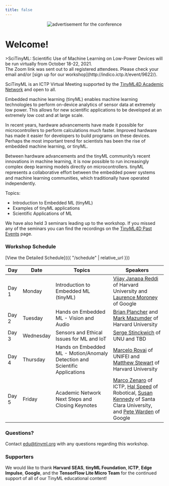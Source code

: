 ```yaml
---
title: false
---
```

<figure class="figure">
  <center>
  <img src="{{ site.baseurl }}/assets/cover.png" alt="advertisement for the conference" class="vid-fluid rounded center">
  </center>
</figure>

# Welcome!

<div id = "LOCAL_TIME"></div>
>SciTinyML: Scientific Use of Machine Learning on Low-Power Devices will be run virtually from October 18-22, 2021. <br> The Zoom link was sent out to all registered attendees. Please check your email and/or [sign up for our workshop](http://indico.ictp.it/event/9622/).

SciTinyML is an ICTP Virtual Meeting supported by the [TinyML4D Academic Network](https://tinyml.seas.harvard.edu/4D/AcademicNetwork) and open to all.

Embedded machine learning (tinyML) enables machine learning technologies to perform on-device analytics of sensor data at extremely low power. This allows for new scientific applications to be developed at an extremely low cost and at large scale.
 
In recent years, hardware advancements have made it possible for microcontrollers to perform calculations much faster. Improved hardware has made it easier for developers to build programs on these devices. Perhaps the most important trend for scientists has been the rise of embedded machine learning, or tinyML.
 
Between hardware advancements and the tinyML community’s recent innovations in machine learning, it is now possible to run increasingly complex deep learning models directly on microcontrollers. tinyML represents a collaborative eﬀort between the embedded power systems and machine learning communities, which traditionally have operated independently.
 
Topics:
+ Introduction to Embedded ML (tinyML)
+ Examples of tinyML applications
+ Scientific Applications of ML

<div class="message">
  We have also held 3 seminars leading up to the workshop. If you missed any of the seminars you can find the recordings on the <a href="https://tinyml.seas.harvard.edu/4D/pastEvents">TinyML4D Past Events</a> page.
</div>

### Workshop Schedule

[View the Detailed Schedule]({{ "/schedule" | relative_url }})

| Day   | Date             | Topics | Speakers |
|-------|------------------|----------------|----------------|
| Day 1 | Monday    | Introduction to Embedded ML (tinyML) | [Vijay Janapa Reddi](https://scholar.harvard.edu/vijay-janapa-reddi/home) of Harvard University and [Laurence Moroney](https://laurencemoroney.com/) of Google |
| Day 2 | Tuesday   | Hands on Embedded ML - Vision and Audio | [Brian Plancher](https://brianplancher.com/) and [Mark Mazumder](https://markmaz.com/) of Harvard University|
| Day 3 | Wednesday | Sensors and Ethical Issues for ML and IoT | [Serge Stinckwich](https://cs.unu.edu/people/experts/15926.html) of UNU and TBD |
| Day 4 | Thursday  | Hands on Embedded ML - Motion/Anomaly Detection and Scientific Applications | [Marcelo Rovai](https://www.linkedin.com/in/marcelo-jose-rovai-brazil-chile/) of UNIFEI and [Matthew Stewart](http://mpstewart.net/) of Harvard University |
| Day 5 | Friday    | Academic Network Next Steps and Closing Keynotes | [Marco Zenaro](http://users.ictp.it/~mzennaro/) of ICTP, [Hal Speed](https://www.linkedin.com/in/halspeed/) of Robotical, [Susan Kennedy](https://www.susan-kennedy.com/) of Santa Clara University, and [Pete Warden](https://petewarden.com/) of Google |

### Questions?
Contact [edu@tinyml.org](mailto:edu@tinyml.org) with any questions regarding this workshop.

### Supporters
We would like to thank **Harvard SEAS**, **tinyML Foundation**, **ICTP**, **Edge Impulse**, **Google**, and the **TensorFlow Lite Micro Team** for the continued support of all of our TinyML educational content!

<script>
  var start = new Date('10/18/2021 1:00:00 PM UTC');
  var end = new Date('10/18/2021 4:00:00 PM UTC');
  var localTime = start.toLocaleTimeString([], {timeStyle: 'short'}) + " to " + end.toLocaleTimeString([], {timeStyle: 'short'});
  var startString = "The workshop will run each day from 1:00 PM to 4:00 PM GMT which is "
  var endString = " in your local timezone (according to your computer system time)."
  document.getElementById('LOCAL_TIME').innerHTML = startString + localTime + endString;
</script>